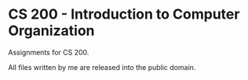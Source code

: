 # CS 200 - Introduction to Computer Organization

Assignments for CS 200.

All files written by me are released into the public domain.

